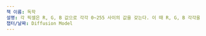 ```yaml
---
책 이름: 독학
설명: 각 픽셀은 R, G, B 값으로 각각 0~255 사이의 값을 갖는다. 이 때 R, G, B 각각을 서로 독립적으로 보아 모든 픽셀의 R 값이 가우시안 분포를 따르고, G값, B값도 가우시안 분포를 따른다는 것이다.
챕터/날짜: Diffusion Model
---
```

